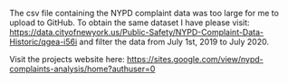  The csv file containing the NYPD complaint data was too large for me to upload to GitHub. To obtain the same dataset I have please visit: https://data.cityofnewyork.us/Public-Safety/NYPD-Complaint-Data-Historic/qgea-i56i and filter the data from July 1st, 2019 to July 2020.

Visit the projects website here: https://sites.google.com/view/nypd-complaints-analysis/home?authuser=0
